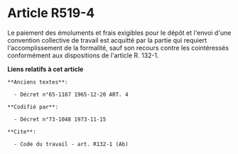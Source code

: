 # Article R519-4

Le paiement des émoluments et frais exigibles pour le dépôt et l'envoi d'une convention collective de travail est acquitté
par la partie qui requiert l'accomplissement de la formalité, sauf son recours contre les cointéressés conformément aux
dispositions de l'article R. 132-1.

**Liens relatifs à cet article**

	**Anciens textes**:

	  - Décret n°65-1187 1965-12-20 ART. 4

	**Codifié par**:

	  - Décret n°73-1048 1973-11-15

	**Cite**:

	  - Code du travail - art. R132-1 (Ab)
